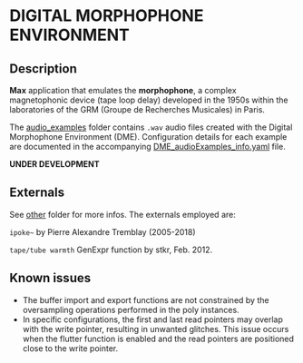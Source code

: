 # DIGITAL MORPHOPHONE ENVIRONMENT

## Description
__Max__ application that emulates the __morphophone__, a complex magnetophonic device (tape loop delay) developed in the 1950s within the laboratories of the GRM (Groupe de Recherches Musicales) in Paris. 

The [audio_examples](audio_examples) folder contains `.wav` audio files created with the Digital Morphophone Environment (DME). Configuration details for each example are documented in the accompanying [DME_audioExamples_info.yaml](audio_examples/DME_audioExamples_info.yaml) file.

__UNDER DEVELOPMENT__

## Externals
See [other](maxmsp/DigitalMorphophoneEnvironment/other) folder for more infos. The externals employed are:

`ipoke~` by Pierre Alexandre Tremblay (2005-2018)

`tape/tube warmth` GenExpr function by stkr, Feb. 2012.

## Known issues
* The buffer import and export functions are not constrained by the oversampling operations performed in the poly instances.
* In specific configurations, the first and last read pointers may overlap with the write pointer, resulting in unwanted glitches. This issue occurs when the flutter function is enabled and the read pointers are positioned close to the write pointer.
